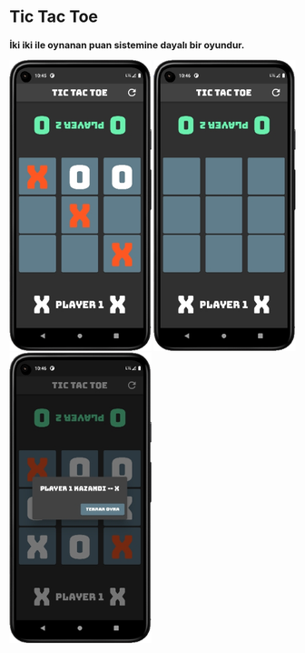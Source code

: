 # Tic Tac Toe 

### İki iki ile oynanan puan sistemine dayalı bir oyundur.

<p >
<img src="https://github.com/furkanayyildiz55/tic_tac_toe/blob/master/image3.jpg" width="250">
<img src="https://github.com/furkanayyildiz55/tic_tac_toe/blob/master/image1.jpg" width="250"> 
<img src="https://github.com/furkanayyildiz55/tic_tac_toe/blob/master/image2.jpg" width="250"> 
</p>
